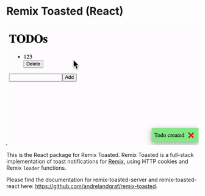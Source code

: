 # Remix Toasted (React)

![Toast notifications](/assets/simple-demo.gif)

This is the React package for Remix Toasted. Remix Toasted is a full-stack implementation of toast notifications for [Remix](https://remix.run/), using HTTP cookies and Remix `loader` functions.

Please find the documentation for remix-toasted-server and remix-toasted-react here: https://github.com/andrelandgraf/remix-toasted.
